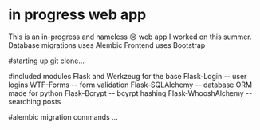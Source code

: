 # in progress web app
This is an in-progress and nameless 😢 web app I worked on this summer.
Database migrations uses Alembic
Frontend uses Bootstrap

#starting up
git clone...

#included modules
Flask and Werkzeug for the base
Flask-Login -- user logins
WTF-Forms -- form validation
Flask-SQLAlchemy -- database ORM made for python
Flask-Bcrypt -- bcyrpt hashing
Flask-WhooshAlchemy -- searching posts

#alembic migration commands
...
